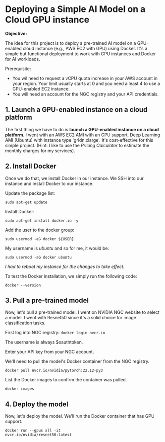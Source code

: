 <h1>Deploying a Simple AI Model on a Cloud GPU instance</h1>

**Objective:** 

The idea for this project is to deploy a pre-trained AI model on a GPU-enabled cloud instance (e.g., AWS EC2 with GPU) using Docker. It's a simple but functional deployment to work with GPU instances and Docker for AI workloads. 

Prerequisite:
- You wil need to request a vCPU quota increase in your AWS account in your region. Your limit usually starts at 0 and you need a least 4 to use a GPU-enabled EC2 instance.
- You will need an account for the NGC registry and your API credentials. 

<h2>1. Launch a GPU-enabled instance on a cloud platform</h2>
  
The first thing we have to do is **launch a GPU-enabled instance on a cloud platform**. I went with an AWS EC2 AMI with an GPU support, Deep Learning AMI (Ubuntu) with instance type 'g4dn.xlarge'. It's cost-effective for this simple project. (Hint: I like to use the *Pricing Calculator* to estimate the monthly charges for my services).

<h2>2. Install Docker</h2>

Once we do that, we install Docker in our instance. 
We SSH into our instance and install Docker to our instance.

Update the package list:

<code>sudo apt-get update</code>

Install Docker:

<code>sudo apt-get install docker.io -y</code>


Add the user to the docker group:

<code>sudo usermod -aG docker ${USER}</code>

My username is *ubuntu* and so for me, it would be: 

<code>sudo usermod -aG docker ubuntu</code>

*I had to reboot my instance for the changes to take effect.* 

To test the Docker installation, we simply run the following code:

<code>docker --version</code>

<h2>3. Pull a pre-trained model</h2>
Now, let's pull a pre-trained model. I went on NVIDIA NGC website to select a model. I went with Resnet50 since it's a solid choice for image classification tasks.

First log into NGC registry: 
<code>docker login nvcr.io</code>

The username is always $oauthtoken. 

Enter your API key from your NGC account.

We'll need to pull the model's Docker container from the NGC registry.

<code>docker pull nvcr.io/nvidia/pytorch:22.12-py3</code>

List the Docker images to confirm the container was pulled. 

<code>docker images</code>

<h2>4. Deploy the model</h2>
Now, let's deploy the model.
We'll run the Docker container that has GPU support.

<code>docker run --gpus all -it nvcr.io/nvidia/resnet50:latest</code>

<!-- But does it work? Let's put it to the test. 
We'll use a sample image to test the model. 

<code>python3 resnet50_inference.py --image sample.jpg</code>->





